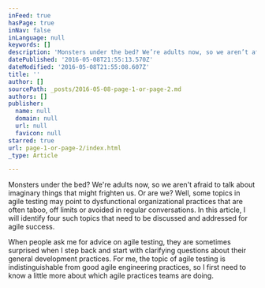 ```yaml
---
inFeed: true
hasPage: true
inNav: false
inLanguage: null
keywords: []
description: 'Monsters under the bed? We’re adults now, so we aren’t afraid to talk about imaginary things that might frighten us. Or are we? Well, some topics in agile testing may point to dysfunctional organizational practices that are often taboo, off limits or avoided in regular conversations. In this article, I will identify four such topics that need to be discussed and addressed for agile success.'
datePublished: '2016-05-08T21:55:13.570Z'
dateModified: '2016-05-08T21:55:08.607Z'
title: ''
author: []
sourcePath: _posts/2016-05-08-page-1-or-page-2.md
authors: []
publisher:
  name: null
  domain: null
  url: null
  favicon: null
starred: true
url: page-1-or-page-2/index.html
_type: Article

---
```

Monsters under the bed? We're adults now, so we aren't afraid to talk about imaginary things that might frighten us. Or are we? Well, some topics in agile testing may point to dysfunctional organizational practices that are often taboo, off limits or avoided in regular conversations. In this article, I will identify four such topics that need to be discussed and addressed for agile success.

When people ask me for advice on agile testing, they are sometimes surprised when I step back and start with clarifying questions about their general development practices. For me, the topic of agile testing is indistinguishable from good agile engineering practices, so I first need to know a little more about which agile practices teams are doing.